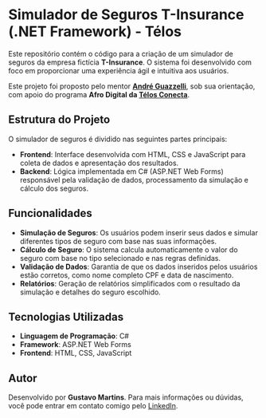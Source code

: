 # Simulador de Seguros T-Insurance (.NET Framework) - Télos

Este repositório contém o código para a criação de um simulador de seguros da empresa fictícia **T-Insurance**. O sistema foi desenvolvido com foco em proporcionar uma experiência ágil e intuitiva aos usuários.

Este projeto foi proposto pelo mentor **[André Guazzelli](https://www.linkedin.com/in/andre-guazzelli/)**, sob sua orientação, com apoio do programa **Afro Digital da [Télos Conecta](https://www.telosconecta.com)**.

## Estrutura do Projeto

O simulador de seguros é dividido nas seguintes partes principais:

- **Frontend**: Interface desenvolvida com HTML, CSS e JavaScript para coleta de dados e apresentação dos resultados.
- **Backend**: Lógica implementada em C# (ASP.NET Web Forms) responsável pela validação de dados, processamento da simulação e cálculo dos seguros.

## Funcionalidades

- **Simulação de Seguros**: Os usuários podem inserir seus dados e simular diferentes tipos de seguro com base nas suas informações.
- **Cálculo de Seguro**: O sistema calcula automaticamente o valor do seguro com base no tipo selecionado e nas regras definidas.
- **Validação de Dados**: Garantia de que os dados inseridos pelos usuários estão corretos, como nome completo CPF e data de nascimento.
- **Relatórios**: Geração de relatórios simplificados com o resultado da simulação e detalhes do seguro escolhido.

## Tecnologias Utilizadas

- **Linguagem de Programação**: C#
- **Framework**: ASP.NET Web Forms
- **Frontend**: HTML, CSS, JavaScript

## Autor

Desenvolvido por **Gustavo Martins**. Para mais informações ou dúvidas, você pode entrar em contato comigo pelo [LinkedIn](https://www.linkedin.com/in/gustavo-henrique-martins-1b031929b/).

